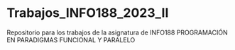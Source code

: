 # Trabajos_INFO188_2023_II

Repositorio para los trabajos de la asignatura de INFO188 PROGRAMACIÓN EN PARADIGMAS FUNCIONAL Y PARALELO
